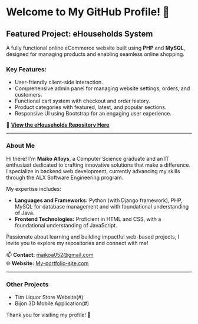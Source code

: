# Welcome to My GitHub Profile! 👋

## Featured Project: eHouseholds System 
A fully functional online eCommerce website built using **PHP** and **MySQL**, designed for managing products and enabling seamless online shopping.  

### Key Features:
- User-friendly client-side interaction.
- Comprehensive admin panel for managing website settings, orders, and customers.
- Functional cart system with checkout and order history.
- Product categories with featured, latest, and popular sections.
- Responsive UI using Bootstrap for an engaging user experience.

🔗 **[View the eHouseholds Repository Here](https://github.com/MaikoAlloys/eHouseholdsKE)**

---

### About Me  
Hi there! I'm **Maiko Alloys**, a Computer Science graduate and an IT enthusiast dedicated to crafting innovative solutions that make a difference. I specialize in backend web development, currently advancing my skills through the ALX Software Engineering program.  

My expertise includes:  
- **Languages and Frameworks:** Python (with Django framework), PHP, MySQL for database management and with foundational understanding of Java.  
- **Frontend Technologies:** Proficient in HTML and CSS, with a foundational understanding of JavaScript.  

Passionate about learning and building impactful web-based projects, I invite you to explore my repositories and connect with me!

📫 **Contact:** maikoa052@gmail.com  
🌐 **Website:** [My-portfolio-site.com](https://maikoalloys.netlify.app/)  

---

### Other Projects
- Tim Liquor Store Website(#)
- Bijon 3D Mobile Application(#)

Thank you for visiting my profile! 🚀
